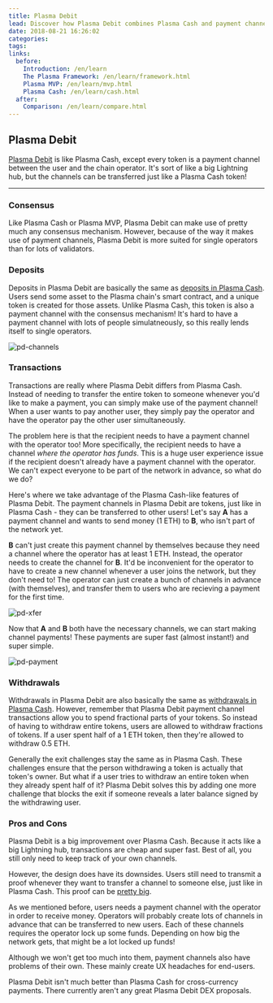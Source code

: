 ```yaml
---
title: Plasma Debit
lead: Discover how Plasma Debit combines Plasma Cash and payment channels.
date: 2018-08-21 16:26:02
categories:
tags:
links:
  before:
    Introduction: /en/learn
    The Plasma Framework: /en/learn/framework.html
    Plasma MVP: /en/learn/mvp.html
    Plasma Cash: /en/learn/cash.html
  after:
    Comparison: /en/learn/compare.html
---
```


## Plasma Debit
[Plasma Debit](https://ethresear.ch/t/plasma-debit-arbitrary-denomination-payments-in-plasma-cash/2198) is like Plasma Cash, except every token is a payment channel between the user and the chain operator.
It's sort of like a big Lightning hub, but the channels can be transferred just like a Plasma Cash token!

---

### Consensus
Like Plasma Cash or Plasma MVP, Plasma Debit can make use of pretty much any consensus mechanism.
However, because of the way it makes use of payment channels, Plasma Debit is more suited for single operators than for lots of validators.

### Deposits
Deposits in Plasma Debit are basically the same as [deposits in Plasma Cash](../docs/plasma-cash.html#deposits).
Users send some asset to the Plasma chain's smart contract, and a unique token is created for those assets.
Unlike Plasma Cash, this token is also a payment channel with the consensus mechanism!
It's hard to have a payment channel with lots of people simulatneously, so this really lends itself to single operators.

![pd-channels](/img/learn/debit/pd-channels.png)

### Transactions
Transactions are really where Plasma Debit differs from Plasma Cash.
Instead of needing to transfer the entire token to someone whenever you'd like to make a payment, you can simply make use of the payment channel!
When a user wants to pay another user, they simply pay the operator and have the operator pay the other user simultaneously.

The problem here is that the recipient needs to have a payment channel with the operator too!
More specifically, the recipient needs to have a channel *where the operator has funds*.
This is a huge user experience issue if the recipient doesn't already have a payment channel with the operator.
We can't expect everyone to be part of the network in advance, so what do we do?

Here's where we take advantage of the Plasma Cash-like features of Plasma Debit.
The payment channels in Plasma Debit are tokens, just like in Plasma Cash - they can be transferred to other users!
Let's say **A** has a payment channel and wants to send money (1 ETH) to **B**, who isn't part of the network yet.

**B** can't just create this payment channel by themselves because they need a channel where the operator has at least 1 ETH.
Instead, the operator needs to create the channel for **B**.
It'd be inconvenient for the operator to have to create a new channel whenever a user joins the network, but they don't need to!
The operator can just create a bunch of channels in advance (with themselves), and transfer them to users who are recieving a payment for the first time.

![pd-xfer](/img/learn/debit/pd-xfer.png)

Now that **A** and **B** both have the necessary channels, we can start making channel payments!
These payments are super fast (almost instant!) and super simple.

![pd-payment](/img/learn/debit/pd-payment.png)

### Withdrawals
Withdrawals in Plasma Debit are also basically the same as [withdrawals in Plasma Cash](../docs/plasma-cash.html#withdrawals).
However, remember that Plasma Debit payment channel transactions allow you to spend fractional parts of your tokens.
So instead of having to withdraw entire tokens, users are allowed to withdraw fractions of tokens.
If a user spent half of a 1 ETH token, then they're allowed to withdraw 0.5 ETH.

Generally the exit challenges stay the same as in Plasma Cash.
These challenges ensure that the person withdrawing a token is actually that token's owner.
But what if a user tries to withdraw an entire token when they already spent half of it?
Plasma Debit solves this by adding one more challenge that blocks the exit if someone reveals a later balance signed by the withdrawing user.

### Pros and Cons
Plasma Debit is a big improvement over Plasma Cash.
Because it acts like a big Lightning hub, transactions are cheap and super fast.
Best of all, you still only need to keep track of your own channels. 

However, the design does have its downsides.
Users still need to transmit a proof whenever they want to transfer a channel to someone else, just like in Plasma Cash.
This proof can be [pretty big](../docs/plasma-cash.html#pros-and-cons).

As we mentioned before, users needs a payment channel with the operator in order to receive money.
Operators will probably create lots of channels in advance that can be transferred to new users.
Each of these channels requires the operator lock up some funds.
Depending on how big the network gets, that might be a lot locked up funds!

Although we won't get too much into them, payment channels also have problems of their own.
These mainly create UX headaches for end-users.

Plasma Debit isn't much better than Plasma Cash for cross-currency payments.
There currently aren't any great Plasma Debit DEX proposals.
